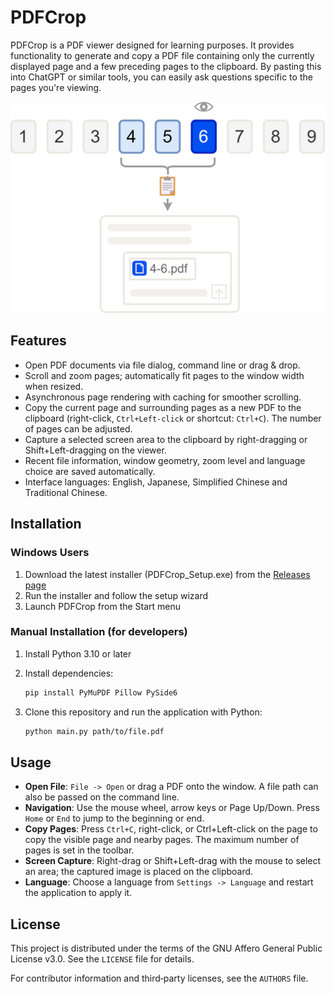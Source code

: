 # PDFCrop

PDFCrop is a PDF viewer designed for learning purposes. It provides functionality to generate and copy a PDF file containing only the currently displayed page and a few preceding pages to the clipboard. By pasting this into ChatGPT or similar tools, you can easily ask questions specific to the pages you're viewing.

![Flow Diagram](src/resources/flowdiagram.png)

## Features

- Open PDF documents via file dialog, command line or drag & drop.
- Scroll and zoom pages; automatically fit pages to the window width when resized.
- Asynchronous page rendering with caching for smoother scrolling.
- Copy the current page and surrounding pages as a new PDF to the clipboard (right-click, `Ctrl+Left-click` or shortcut: `Ctrl+C`). The number of pages can be adjusted.
- Capture a selected screen area to the clipboard by right-dragging or Shift+Left-dragging on the viewer.
- Recent file information, window geometry, zoom level and language choice are saved automatically.
- Interface languages: English, Japanese, Simplified Chinese and Traditional Chinese.

## Installation

### Windows Users

1. Download the latest installer (PDFCrop_Setup.exe) from the [Releases page](https://github.com/inoueakimitsu/pdfcrop/releases)
2. Run the installer and follow the setup wizard
3. Launch PDFCrop from the Start menu

### Manual Installation (for developers)

1. Install Python 3.10 or later
2. Install dependencies:

   ```bash
   pip install PyMuPDF Pillow PySide6
   ```
3. Clone this repository and run the application with Python:

   ```bash
   python main.py path/to/file.pdf
   ```

## Usage

- **Open File**: `File -> Open` or drag a PDF onto the window. A file path can also be passed on the command line.
- **Navigation**: Use the mouse wheel, arrow keys or Page Up/Down. Press `Home` or `End` to jump to the beginning or end.
- **Copy Pages**: Press `Ctrl+C`, right-click, or Ctrl+Left-click on the page to copy the visible page and nearby pages. The maximum number of pages is set in the toolbar.
- **Screen Capture**: Right-drag or Shift+Left-drag with the mouse to select an area; the captured image is placed on the clipboard.
- **Language**: Choose a language from `Settings -> Language` and restart the application to apply it.

## License

This project is distributed under the terms of the GNU Affero General Public License v3.0. See the `LICENSE` file for details.

For contributor information and third‑party licenses, see the `AUTHORS` file.
